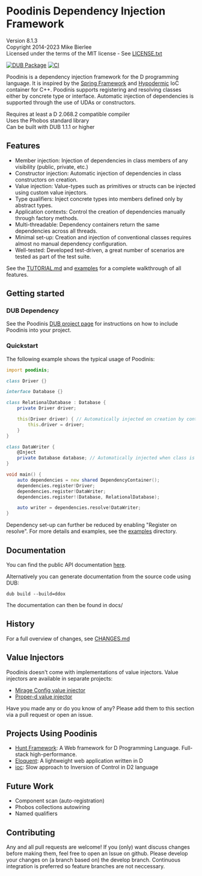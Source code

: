 # Poodinis Dependency Injection Framework

Version 8.1.3  
Copyright 2014-2023 Mike Bierlee  
Licensed under the terms of the MIT license - See [LICENSE.txt](LICENSE.txt)

[![DUB Package](https://img.shields.io/dub/v/poodinis.svg)](https://code.dlang.org/packages/poodinis) [![CI](https://github.com/mbierlee/poodinis/actions/workflows/dub.yml/badge.svg)](https://github.com/mbierlee/poodinis/actions/workflows/dub.yml)

Poodinis is a dependency injection framework for the D programming language. It is inspired by the [Spring Framework] and [Hypodermic] IoC container for C++. Poodinis supports registering and resolving classes either by concrete type or interface. Automatic injection of dependencies is supported through the use of UDAs or constructors.

Requires at least a D 2.068.2 compatible compiler  
Uses the Phobos standard library  
Can be built with DUB 1.1.1 or higher

## Features

-   Member injection: Injection of dependencies in class members of any visibility (public, private, etc.)
-   Constructor injection: Automatic injection of dependencies in class constructors on creation.
-   Value injection: Value-types such as primitives or structs can be injected using custom value injectors.
-   Type qualifiers: Inject concrete types into members defined only by abstract types.
-   Application contexts: Control the creation of dependencies manually through factory methods.
-   Multi-threadable: Dependency containers return the same dependencies across all threads.
-   Minimal set-up: Creation and injection of conventional classes requires almost no manual dependency configuration.
-   Well-tested: Developed test-driven, a great number of scenarios are tested as part of the test suite.

See the [TUTORIAL.md](TUTORIAL.md) and [examples](example) for a complete walkthrough of all features.

## Getting started

### DUB Dependency

See the Poodinis [DUB project page] for instructions on how to include Poodinis into your project.

### Quickstart

The following example shows the typical usage of Poodinis:

```d
import poodinis;

class Driver {}

interface Database {}

class RelationalDatabase : Database {
	private Driver driver;

	this(Driver driver) { // Automatically injected on creation by container
		this.driver = driver;
	}
}

class DataWriter {
	@Inject
	private Database database; // Automatically injected when class is resolved
}

void main() {
	auto dependencies = new shared DependencyContainer();
	dependencies.register!Driver;
	dependencies.register!DataWriter;
	dependencies.register!(Database, RelationalDatabase);

	auto writer = dependencies.resolve!DataWriter;
}
```

Dependency set-up can further be reduced by enabling "Register on resolve". For more details and examples, see the [examples](example) directory.

## Documentation

You can find the public API documentation [here](https://poodinis.dpldocs.info/v8.1.3/index.html).

Alternatively you can generate documentation from the source code using DUB:

```
dub build --build=ddox
```

The documentation can then be found in docs/

## History

For a full overview of changes, see [CHANGES.md](CHANGES.md)

## Value Injectors

Poodinis doesn't come with implementations of value injectors. Value injectors are available in separate projects:

-   [Mirage Config value injector](https://github.com/mbierlee/mirage-injector)
-   [Proper-d value injector](https://github.com/mbierlee/poodinis-proper-d-injector)

Have you made any or do you know of any? Please add them to this section via a pull request or open an issue.

## Projects Using Poodinis

-   [Hunt Framework](https://github.com/huntlabs/hunt-framework): A Web framework for D Programming Language. Full-stack high-performance.
-   [Eloquent](https://github.com/SingingBush/eloquent): A lightweight web application written in D
-   [ioc](https://github.com/FilipMalczak/ioc): Slow approach to Inversion of Control in D2 language

## Future Work

-   Component scan (auto-registration)
-   Phobos collections autowiring
-   Named qualifiers

## Contributing

Any and all pull requests are welcome! If you (only) want discuss changes before making them, feel free to open an Issue on github.
Please develop your changes on (a branch based on) the develop branch. Continuous integration is preferred so feature branches are not neccessary.

[spring framework]: http://projects.spring.io/spring-framework/
[hypodermic]: https://github.com/ybainier/hypodermic/
[dub project page]: http://code.dlang.org/packages/poodinis
